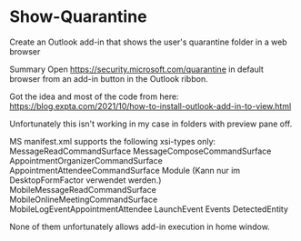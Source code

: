 # Show-Quarantine
Create an Outlook add-in that shows the user's quarantine folder in a web browser

Summary
Open https://security.microsoft.com/quarantine in default browser from an add-in button in the Outlook ribbon.

Got the idea and most of the code from here:
https://blog.expta.com/2021/10/how-to-install-outlook-add-in-to-view.html

Unfortunately this isn't working in my case in folders with preview pane off.

MS manifest.xml supports the following xsi-types only:
MessageReadCommandSurface
MessageComposeCommandSurface
AppointmentOrganizerCommandSurface
AppointmentAttendeeCommandSurface
Module (Kann nur im DesktopFormFactor verwendet werden.)
MobileMessageReadCommandSurface
MobileOnlineMeetingCommandSurface
MobileLogEventAppointmentAttendee
LaunchEvent
Events
DetectedEntity

None of them unfortunately allows add-in execution in home window.
